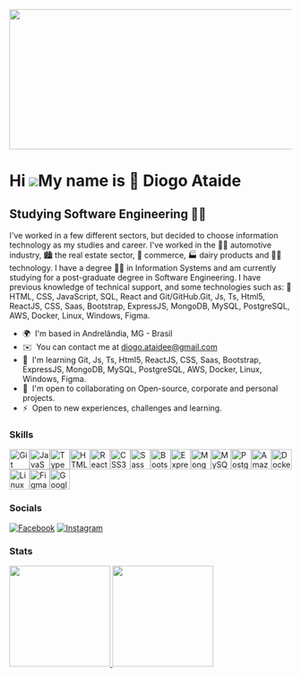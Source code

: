 <img src="https://github.com/diatsilva007/diatsilva007/assets/143373573/c2089099-c364-4b07-aa0a-6d5ca14d1e10" width="1280" height="250"/>

Hi ![](https://user-images.githubusercontent.com/18350557/176309783-0785949b-9127-417c-8b55-ab5a4333674e.gif)My name is 🫸 Diogo Ataide
=======================================================================================================================================

Studying Software Engineering 🧑‍💻
-----------------------------------

I've worked in a few different sectors, but decided to choose information technology as my studies and career. I've worked in the 🧑‍🏭 automotive industry, 🏙️ the real estate sector, 🌇 commerce, 🏭 dairy products and 🧑‍💻 technology. I have a degree 🧑‍🎓 in Information Systems and am currently studying for a post-graduate degree in Software Engineering. I have previous knowledge of technical support, and some technologies such as: 🫸 HTML, CSS, JavaScript, SQL, React and Git/GitHub.Git, Js, Ts, Html5, ReactJS, CSS, Saas, Bootstrap, ExpressJS, MongoDB, MySQL, PostgreSQL, AWS, Docker, Linux, Windows, Figma.

* 🌍  I'm based in Andrelândia, MG - Brasil
* ✉️  You can contact me at [diogo.ataidee@gmail.com](mailto:diogo.ataidee@gmail.com)
* 🧠  I'm learning Git, Js, Ts, Html5, ReactJS, CSS, Saas, Bootstrap, ExpressJS, MongoDB, MySQL, PostgreSQL, AWS, Docker, Linux, Windows, Figma.
* 🤝  I'm open to collaborating on Open-source, corporate and personal projects.
* ⚡  Open to new experiences, challenges and learning.

### Skills


<p align="left">
<a href="https://git-scm.com/" target="_blank" rel="noreferrer"><img src="https://raw.githubusercontent.com/danielcranney/readme-generator/main/public/icons/skills/git-colored.svg" width="36" height="36" alt="Git" /></a><a href="https://developer.mozilla.org/en-US/docs/Web/JavaScript" target="_blank" rel="noreferrer"><img src="https://raw.githubusercontent.com/danielcranney/readme-generator/main/public/icons/skills/javascript-colored.svg" width="36" height="36" alt="JavaScript" /></a><a href="https://www.typescriptlang.org/" target="_blank" rel="noreferrer"><img src="https://raw.githubusercontent.com/danielcranney/readme-generator/main/public/icons/skills/typescript-colored.svg" width="36" height="36" alt="TypeScript" /></a><a href="https://developer.mozilla.org/en-US/docs/Glossary/HTML5" target="_blank" rel="noreferrer"><img src="https://raw.githubusercontent.com/danielcranney/readme-generator/main/public/icons/skills/html5-colored.svg" width="36" height="36" alt="HTML5" /></a><a href="https://reactjs.org/" target="_blank" rel="noreferrer"><img src="https://raw.githubusercontent.com/danielcranney/readme-generator/main/public/icons/skills/react-colored.svg" width="36" height="36" alt="React" /></a><a href="https://www.w3.org/TR/CSS/#css" target="_blank" rel="noreferrer"><img src="https://raw.githubusercontent.com/danielcranney/readme-generator/main/public/icons/skills/css3-colored.svg" width="36" height="36" alt="CSS3" /></a><a href="https://sass-lang.com/" target="_blank" rel="noreferrer"><img src="https://raw.githubusercontent.com/danielcranney/readme-generator/main/public/icons/skills/sass-colored.svg" width="36" height="36" alt="Sass" /></a><a href="https://getbootstrap.com/" target="_blank" rel="noreferrer"><img src="https://raw.githubusercontent.com/danielcranney/readme-generator/main/public/icons/skills/bootstrap-colored.svg" width="36" height="36" alt="Bootstrap" /></a><a href="https://expressjs.com/" target="_blank" rel="noreferrer"><img src="https://raw.githubusercontent.com/danielcranney/readme-generator/main/public/icons/skills/express-colored.svg" width="36" height="36" alt="Express" /></a><a href="https://www.mongodb.com/" target="_blank" rel="noreferrer"><img src="https://raw.githubusercontent.com/danielcranney/readme-generator/main/public/icons/skills/mongodb-colored.svg" width="36" height="36" alt="MongoDB" /></a><a href="https://www.mysql.com/" target="_blank" rel="noreferrer"><img src="https://raw.githubusercontent.com/danielcranney/readme-generator/main/public/icons/skills/mysql-colored.svg" width="36" height="36" alt="MySQL" /></a><a href="https://www.postgresql.org/" target="_blank" rel="noreferrer"><img src="https://raw.githubusercontent.com/danielcranney/readme-generator/main/public/icons/skills/postgresql-colored.svg" width="36" height="36" alt="PostgreSQL" /></a><a href="https://aws.amazon.com" target="_blank" rel="noreferrer"><img src="https://raw.githubusercontent.com/danielcranney/readme-generator/main/public/icons/skills/aws-colored.svg" width="36" height="36" alt="Amazon Web Services" /></a><a href="https://www.docker.com/" target="_blank" rel="noreferrer"><img src="https://raw.githubusercontent.com/danielcranney/readme-generator/main/public/icons/skills/docker-colored.svg" width="36" height="36" alt="Docker" /></a><a href="https://www.linux.org" target="_blank" rel="noreferrer"><img src="https://raw.githubusercontent.com/danielcranney/readme-generator/main/public/icons/skills/linux-colored.svg" width="36" height="36" alt="Linux" /></a><a href="https://www.figma.com/" target="_blank" rel="noreferrer"><img src="https://raw.githubusercontent.com/danielcranney/readme-generator/main/public/icons/skills/figma-colored.svg" width="36" height="36" alt="Figma" /></a><a href="https://cloud.google.com/" target="_blank" rel="noreferrer"><img src="https://raw.githubusercontent.com/danielcranney/readme-generator/main/public/icons/skills/googlecloud-colored.svg" width="36" height="36" alt="Google Cloud" /></a>
</p>

### Socials
 <p>
   <a href='https://www.facebook.com/diogoatsilva' target="_blank"><img alt='Facebook' src='https://img.shields.io/badge/Facebook-100000?style=plastic&logo=Facebook&logoColor=FFFFFF&labelColor=001EFF&color=001EFF'/></a> <a href='https://www.instagram.com/diatsilva' target="_blank"><img alt='Instagram' src='https://img.shields.io/badge/Instagram-100000?style=plastic&logo=Instagram&logoColor=FFFFFF&labelColor=FD1D1D&color=FD1D1D'/></a>
 </p>

 ### Stats

<div>
<a href="https://github.com/diatsilva007">
<img loading="lazy" height="180em" src="https://github-readme-stats.vercel.app/api/top-langs/?username=diatsilva007&layout=compact&langs_count=7&theme=highcontrast"/>
<img loading="lazy" height="180em" src="https://github-readme-stats.vercel.app/api?username=diatsilva007&show_icons=true&theme=highcontrast&include_all_commits=true&count_private=true"/>
</div>
